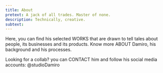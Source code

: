 ```yaml
---
title: About
pretext: A jack of all trades. Master of none.
description: Technically, creative.
subtext:
---
```


Here, you can find his selected <MdxButton href='/works'>WORKS</MdxButton> that are drawn to tell tales about people, its businesses and its products. Know more <MdxButton href='/about'>ABOUT</MdxButton> Damiro, his background and his processes.

Looking for a collab? you can <MdxButton href='/contact'>CONTACT</MdxButton> him and follow his social media accounts: @studioDamiro

